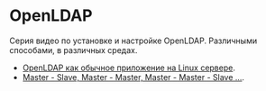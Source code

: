 # OpenLDAP

Серия видео по установке и настройке OpenLDAP. Различными способами, в различных средах.

- [OpenLDAP как обычное приложение на Linux сервере](standalone/README.md).
- [Master - Slave, Master - Master, Master - Master - Slave ...](multimaster/README.md).

